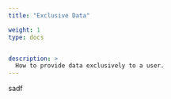 ```yaml
---
title: "Exclusive Data"

weight: 1
type: docs


description: >
  How to provide data exclusively to a user.
---
```

sadf